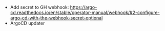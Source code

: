 - Add secret to GH webhook:
  https://argo-cd.readthedocs.io/en/stable/operator-manual/webhook/#2-configure-argo-cd-with-the-webhook-secret-optional
- ArgoCD updater
